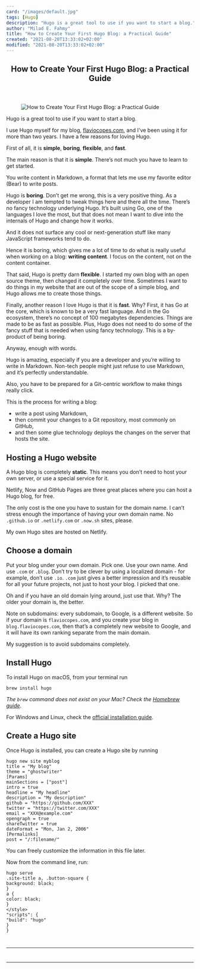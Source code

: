 ```yaml
---
card: "/images/default.jpg"
tags: [Hugo]
description: "Hugo is a great tool to use if you want to start a blog."
author: "Milad E. Fahmy"
title: "How to Create Your First Hugo Blog: a Practical Guide"
created: "2021-08-20T13:33:02+02:00"
modified: "2021-08-20T13:33:02+02:00"
---
```

<div class="site-wrapper">
<main id="site-main" class="site-main outer">
<div class="inner">
<article class="post-full post tag-hugo tag-blog tag-technical-writing ">
<header class="post-full-header">
<h1 class="post-full-title">How to Create Your First Hugo Blog: a Practical Guide</h1>
</header>
<figure class="post-full-image">
<picture>
<source media="(max-width: 700px)" sizes="1px" srcset="data:image/gif;base64,R0lGODlhAQABAIAAAAAAAP///yH5BAEAAAAALAAAAAABAAEAAAIBRAA7 1w">
<source media="(min-width: 701px)" sizes="(max-width: 800px) 400px,
(max-width: 1170px) 700px,
1400px" srcset="/news/content/images/size/w300/2020/01/Screen-Shot-2020-01-03-at-20.05.40.png 300w,
/news/content/images/size/w600/2020/01/Screen-Shot-2020-01-03-at-20.05.40.png 600w,
/news/content/images/size/w1000/2020/01/Screen-Shot-2020-01-03-at-20.05.40.png 1000w,
/news/content/images/size/w2000/2020/01/Screen-Shot-2020-01-03-at-20.05.40.png 2000w">
<img onerror="this.style.display='none'" src="/news/content/images/size/w2000/2020/01/Screen-Shot-2020-01-03-at-20.05.40.png" alt="How to Create Your First Hugo Blog: a Practical Guide">
</picture>
</figure>
<section class="post-full-content">
<div class="post-content">
<p>Hugo is a great tool to use if you want to start a blog.</p><p>I use Hugo myself for my blog, <a href="https://flaviocopes.com/">flaviocopes.com</a>, and I've been using it for more than two years. I have a few reasons for loving Hugo.</p><p>First of all, it is <strong>simple</strong>, <strong>boring</strong>, <strong>flexible</strong>, and <strong>fast</strong>.</p><p>The main reason is that it is <strong>simple</strong>. There’s not much you have to learn to get started.</p><p>You write content in Markdown, a format that lets me use my favorite editor (Bear) to write posts.</p><p>Hugo is <strong>boring</strong>. Don’t get me wrong, this is a very positive thing. As a developer I am tempted to tweak things here and there all the time. There’s no fancy technology underlying Hugo. It’s built using Go, one of the languages I love the most, but that does not mean I want to dive into the internals of Hugo and change how it works.</p><p>And it does not surface any cool or next-generation stuff like many JavaScript frameworks tend to do.</p><p>Hence it is boring, which gives me a lot of time to do what is really useful when working on a blog: <strong>writing content</strong>. I focus on the content, not on the content container.</p><p>That said, Hugo is pretty darn <strong>flexible</strong>. I started my own blog with an open source theme, then changed it completely over time. Sometimes I want to do things in my website that are out of the scope of a simple blog, and Hugo allows me to create those things.</p><p>Finally, another reason I love Hugo is that it is <strong>fast</strong>. Why? First, it has Go at the core, which is known to be a very fast language. And in the Go ecosystem, there’s no concept of 100 megabytes dependencies. Things are made to be as fast as possible. Plus, Hugo does not need to do some of the fancy stuff that is needed when using fancy technology. This is a by-product of being boring.</p><p>Anyway, enough with words.</p><p>Hugo is amazing, especially if you are a developer and you’re willing to write in Markdown. Non-tech people might just refuse to use Markdown, and it’s perfectly understandable.</p><p>Also, you have to be prepared for a Git-centric workflow to make things really click.</p><p>This is the process for writing a blog: </p><ul><li>write a post using Markdown, </li><li>then commit your changes to a Git repository, most commonly on GitHub, </li><li>and then some glue technology deploys the changes on the server that hosts the site.</li></ul><h2 id="hosting-a-hugo-website">Hosting a Hugo website</h2><p>A Hugo blog is completely <strong>static</strong>. This means you don’t need to host your own server, or use a special service for it.</p><p>Netlify, Now and GitHub Pages are three great places where you can host a Hugo blog, for free.</p><p>The only cost is the one you have to sustain for the domain name. I can’t stress enough the importance of having your own domain name. No <code>.github.io</code> or <code>.netlify.com</code> or <code>.now.sh</code> sites, please.</p><p>My own Hugo sites are hosted on Netlify.</p><h2 id="choose-a-domain">Choose a domain</h2><p>Put your blog under your own domain. Pick one. Use your own name. And use <code>.com</code> or <code>.blog</code>. Don’t try to be clever by using a localized domain - for example, don’t use <code>.io</code>. <code>.com</code> just gives a better impression and it’s reusable for all your future projects, not just to host your blog. I picked that one.</p><p>Oh and if you have an old domain lying around, just use that. Why? The older your domain is, the better.</p><p>Note on subdomains: every subdomain, to Google, is a different website. So if your domain is <code>flaviocopes.com</code>, and you create your blog in <code>blog.flaviocopes.com</code>, then that’s a completely new website to Google, and it will have its own ranking separate from the main domain.</p><p>My suggestion is to avoid subdomains completely.</p><h2 id="install-hugo">Install Hugo</h2><p>To install Hugo on macOS, from your terminal run</p><pre><code class="language-bash">brew install hugo
</code></pre><p><em><em>The <code>brew</code> command does not exist on your Mac? Check the <a href="https://flaviocopes.com/homebrew/">Homebrew guide</a></em>.</em></p><p>For Windows and Linux, check the <a href="https://gohugo.io/getting-started/installing/">official installation guide</a>.</p><h2 id="create-a-hugo-site">Create a Hugo site</h2><p>Once Hugo is installed, you can create a Hugo site by running</p><pre><code class="language-bash">hugo new site myblog
title = "My blog"
theme = "ghostwriter"
[Params]
mainSections = ["post"]
intro = true
headline = "My headline"
description = "My description"
github = "https://github.com/XXX"
twitter = "https://twitter.com/XXX"
email = "XXX@example.com"
opengraph = true
shareTwitter = true
dateFormat = "Mon, Jan 2, 2006"
[Permalinks]
post = "/:filename/"
</code></pre><p>You can freely customize the information in this file later.</p><p>Now from the command line, run:</p><pre><code class="language-bash">hugo serve
.site-title a, .button-square {
background: black;
}
a {
color: black;
}
&lt;/style&gt;
"scripts": {
"build": "hugo"
}
}
</div>
<hr>
<hr>
</section>
</article>
</div>
</main>
</div>
<!-- Google Tag Manager (noscript) -->
<!-- End Google Tag Manager (noscript) -->
